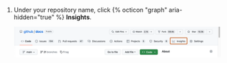 1. Under your repository name, click {% octicon "graph" aria-hidden="true" %} **Insights**.

   ![Screenshot of the main page of a repository. In the horizontal navigation bar, a tab, labeled with a graph icon and "Insights," is outlined in dark orange.](/assets/images/help/repository/repo-nav-insights-tab.png)
